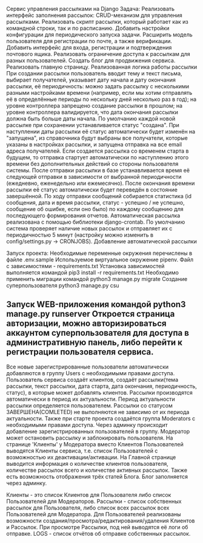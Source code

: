 Сервис управления рассылками на Django
Задача:
Реализовать интерфейс заполнения рассылок: CRUD-механизм для управления рассылками.
Реализовать скрипт рассылки, который работает как из командной строки, так и по расписанию.
Добавить настройки конфигурации для периодического запуска задачи.
Расширить модель пользователя для регистрации по почте, а также верификации.
Добавить интерфейс для входа, регистрации и подтверждения почтового ящика.
Реализовать ограничение доступа к рассылкам для разных пользователей.
Создать блог для продвижения сервиса.
Реализовать главную страницу.
Реализованная логика работы рассылки
При создании рассылки пользователь вводит тему и текст письма, выбирает получателей, указывает дату начала и дату окончания рассылки, её периодичность:
можно задать рассылку с несколькими разными настройками времени (например, если мы хотим отправлять её в определённые периоды по нескольку дней несколько раз в год);
на уровне контроллера запрещено создание рассылки в прошлом;
на уровне контроллера валидируется, что дата окончания рассылки должна быть больше даты начала.
По умолчанию каждой новой рассылке при сохранении устанавливается статус "создана".
При наступлении даты рассылки её статус автоматически будет изменён на "запущена", из справочника будут выбраны все получатели, которые указаны в настройках рассылки, и запущена отправка на все email адреса получателей.
Если создается рассылка со временем старта в будущем, то отправка стартует автоматически по наступлению этого времени без дополнительных действий со стороны пользователя системы.
После отправки рассылки в базе устанавливается время её следующей отправки в зависимости от выбранной периодичности (ежедневно, еженедельно или ежемесячно).
После окончания времени рассылки её статус автоматически будет переведён в состояние завершённой.
По ходу отправки сообщений собирается статистика (id сообщения, дата и время рассылки, статус - успешно / не успешно, сообщение об ошибке, если оно было) по каждому сообщению для последующего формирования отчетов.
Автоматическая рассылка реализована с помощью библиотеки django-crontab. По умолчанию система проверяет наличие новых рассылок и отправляет их с периодичностью 5 минут (настройку можно изменить в config/settings.py -> CRONJOBS).
Добавление автоматической рассылки

Запуск проекта:
Необходимые переменные окружения перечислены в файле .env.sample
Используемое виртуальное окружение pipenv.
Файл с зависимостями - requirements.txt
Установка зависимостей выполняется командой
  pip3 install -r requirements.txt
Необходимо применить миграции командой
  python3 manage.py migrate
Создание суперпользователя
  python3 manage.py csu

Запуск WEB-приложения командой
  python3 manage.py runserver
Откроется страница авторизации, можно авторизироваться аккаунтом суперпользователя для доступа в административную панель, либо перейти к регистрации пользователя сервиса.
-----------
Все новые зарегистрированные пользователи автоматически добавляются в группу Users с необходимыми правами доступа.
Пользователь сервиса создаёт клиентов, создаёт рассылки(тема рассылки, текст рассылки, дата старта, дата окончания, периодичность, статус), в которые может добавлять клиентов.
Рассылки производятся автоматически в период их актуальности. Период актуальности рассылки определяется пользователем.
Рассылки со статусом ЗАВЕРШЕНА(COMLETED) не выполняются не зависимо от их периода актуальности.
Также при старте проекта создаётся группа Moderators с необходимыми правами доступа.
Через админку происходит добавление зарегистрированных пользователей в группу.
Модератор может остановить рассылку и заблокировать пользователя.
На странице 'Клиенты' у Модератора вместо Клиентов Пользователей выводятся Клиенты сервиса, т.е. список Пользователей с возможностью их деактивации/активации.
На Главной странице выводится информация о количестве клиентов пользователя, количестве рассылок всего и количестве активных рассылок. Также есть возможность отображения трёх статей Блога. Блог заполняется через админку.

Клиенты - это список Клиентов для Пользователя либо список Пользователей для Модераторов.
Рассылки - список собственных рассылок для Пользователя, либо список всех рассылок всех Пользователей для Модератора.
Для Пользователей реализованы возможности создания/просмотра/редактирования/удаления Клиентов и Рассылок.
При просмотре Рассылки, под ней выводятся её логи об отправке.
LOGS - список отчётов об отправке собственных рассылок.